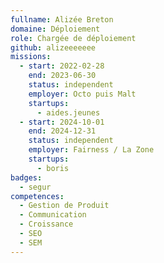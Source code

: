 ```yaml
---
fullname: Alizée Breton
domaine: Déploiement
role: Chargée de déploiement
github: alizeeeeeee
missions:
  - start: 2022-02-28
    end: 2023-06-30
    status: independent
    employer: Octo puis Malt
    startups:
      - aides.jeunes
  - start: 2024-10-01
    end: 2024-12-31
    status: independent
    employer: Fairness / La Zone
    startups:
      - boris
badges:
  - segur
competences:
  - Gestion de Produit
  - Communication
  - Croissance
  - SEO
  - SEM
---
```

